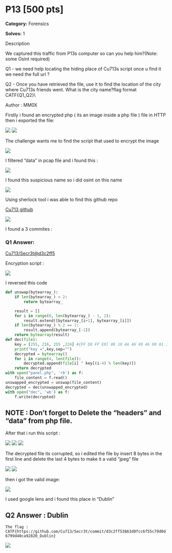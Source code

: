 # P13 [500 pts]


**Category:** Forensics


**Solves:** 1

Description


We captured this traffic from P13s computer so can you help him?(Note: some Osint required)


Q1 - we need help locating the hiding place of Cu713s script once u find it we need the full url ?


Q2 - Once you have retrieved the file, use it to find the location of the city where Cu713s friends went. What is the city name?flag format CATF{Q1_Q2}\


Author : MM0X


Firstly i found an encrypted php ( its an image inside a php file ) file in HTTP then i exported the file:


<img src="https://github.com/mrfa3i643/Writeups/blob/main/CATF%2023%20%3A%20P13%20(Digital%20Forensics)/img/1.webp">


<img src="https://github.com/mrfa3i643/Writeups/blob/main/CATF%2023%20%3A%20P13%20(Digital%20Forensics)/img/2.webp">


The challenge wants me to find the script that used to encrypt the image


<img src="https://github.com/mrfa3i643/Writeups/blob/main/CATF%2023%20%3A%20P13%20(Digital%20Forensics)/img/3.webp">


I filtered “data” in pcap file and i found this :


<img src="https://github.com/mrfa3i643/Writeups/blob/main/CATF%2023%20%3A%20P13%20(Digital%20Forensics)/img/4.webp">


I found this suspicious name so i did osint on this name


<img src="https://github.com/mrfa3i643/Writeups/blob/main/CATF%2023%20%3A%20P13%20(Digital%20Forensics)/img/5.webp">


Using sherlock tool i was able to find this github repo


<a href="https://github.com/Cu713?tab=overview&from=2023-05-01&to=2023-05-31&source=post_page-----7697a0f6edb7--------------------------------">Cu713 github </a>


<img src="https://github.com/mrfa3i643/Writeups/blob/main/CATF%2023%20%3A%20P13%20(Digital%20Forensics)/img/6.webp">


I found a 3 commites :


<h3>Q1 Answer:</h3>


<a href="https://github.com/Cu713/Secr3t/commit/d3c2ff53863d0fcc6f55c79d0d6799d40ca92820?source=post_page-----7697a0f6edb7--------------------------------">Cu713/Secr3t@d3c2ff5</a>


Encryption script :


<img src="https://github.com/mrfa3i643/Writeups/blob/main/CATF%2023%20%3A%20P13%20(Digital%20Forensics)/img/7.webp">


I reversed this code


```py
def unswap(bytearray_):
    if len(bytearray_) < 2:
        return bytearray_

    result = []
    for i in range(0, len(bytearray_) - 1, 2):
        result.extend([bytearray_[i+1], bytearray_[i]])
    if len(bytearray_) % 2 == 1:
        result.append(bytearray_[-1])
    return bytearray(result)
def dec(file):
    key = [255, 216, 255 ,224] #{FF D8 FF E0] 00 10 4A 46 49 46 00 01 ,key=file[:4] , .jpeg
    print("key =",key,sep="")
    decrypted = bytearray()
    for i in range(4, len(file)):
        decrypted.append(file[i] ^ key[(i-4) % len(key)])
    return decrypted
with open("panel.php", 'rb') as f:
    file_content = f.read()
unswapped_encrypted = unswap(file_content)
decrypted = dec(unswapped_encrypted)
with open("dec", 'wb') as f:
    f.write(decrypted)
```


<h2>NOTE : Don’t forget to Delete the “headers” and “data” from php file.</h2>


After that i run this script :


<img src="https://github.com/mrfa3i643/Writeups/blob/main/CATF%2023%20%3A%20P13%20(Digital%20Forensics)/img/8.webp">


<img src="https://github.com/mrfa3i643/Writeups/blob/main/CATF%2023%20%3A%20P13%20(Digital%20Forensics)/img/9.webp">


<img src="https://github.com/mrfa3i643/Writeups/blob/main/CATF%2023%20%3A%20P13%20(Digital%20Forensics)/img/10.webp">


The decrypted file its corrupted, so i edited the file by insert 8 bytes in the first line and delete the last 4 bytes to make it a valid “jpeg” file




<img src="https://github.com/mrfa3i643/Writeups/blob/main/CATF%2023%20%3A%20P13%20(Digital%20Forensics)/img/11.webp">


<img src="https://github.com/mrfa3i643/Writeups/blob/main/CATF%2023%20%3A%20P13%20(Digital%20Forensics)/img/12.webp">


then i got the valid image:


<img src="https://github.com/mrfa3i643/Writeups/blob/main/CATF%2023%20%3A%20P13%20(Digital%20Forensics)/img/13.webp">


I used google lens and i found this place in “Dublin”


<h2>Q2 Answer : Dublin</h2>


```The flag : CATF{https://github.com/Cu713/Secr3t/commit/d3c2ff53863d0fcc6f55c79d0d6799d40ca92820_Dublin}```


<img src="https://github.com/mrfa3i643/Writeups/blob/main/CATF%2023%20%3A%20P13%20(Digital%20Forensics)/img/14.webp">
